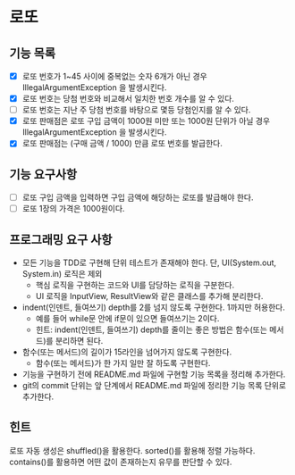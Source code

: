 # 로또

## 기능 목록
- [x] 로또 번호가 1~45 사이에 중복없는 숫자 6개가 아닌 경우 IllegalArgumentException 을 발생시킨다. 
- [x] 로또 번호는 당첨 번호와 비교해서 일치한 번호 개수를 알 수 있다.
- [ ] 로또 번호는 지난 주 당첨 번호를 바탕으로 몇등 당첨인지를 알 수 있다.
- [x] 로또 판매점은 로또 구입 금액이 1000원 미만 또는 1000원 단위가 아닐 경우 IllegalArgumentException 을 발생시킨다.
- [x] 로또 판매점는 (구매 금액 / 1000) 만큼 로또 번호를 발급한다.

## 기능 요구사항
- [ ] 로또 구입 금액을 입력하면 구입 금액에 해당하는 로또를 발급해야 한다.
- [ ] 로또 1장의 가격은 1000원이다.

## 프로그래밍 요구 사항
- 모든 기능을 TDD로 구현해 단위 테스트가 존재해야 한다. 단, UI(System.out, System.in) 로직은 제외 
    - 핵심 로직을 구현하는 코드와 UI를 담당하는 로직을 구분한다.
    - UI 로직을 InputView, ResultView와 같은 클래스를 추가해 분리한다.
- indent(인덴트, 들여쓰기) depth를 2를 넘지 않도록 구현한다. 1까지만 허용한다.
    - 예를 들어 while문 안에 if문이 있으면 들여쓰기는 2이다.
    - 힌트: indent(인덴트, 들여쓰기) depth를 줄이는 좋은 방법은 함수(또는 메서드)를 분리하면 된다.
- 함수(또는 메서드)의 길이가 15라인을 넘어가지 않도록 구현한다.
    - 함수(또는 메서드)가 한 가지 일만 잘 하도록 구현한다.
- 기능을 구현하기 전에 README.md 파일에 구현할 기능 목록을 정리해 추가한다.
- git의 commit 단위는 앞 단계에서 README.md 파일에 정리한 기능 목록 단위로 추가한다.

## 힌트
로또 자동 생성은 shuffled()을 활용한다.
sorted()를 활용해 정렬 가능하다.
contains()를 활용하면 어떤 값이 존재하는지 유무를 판단할 수 있다.